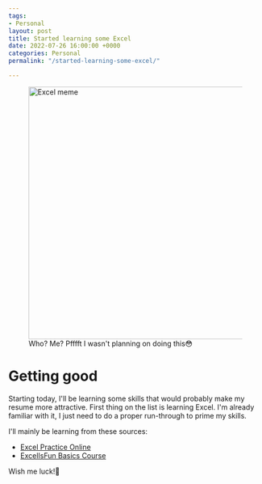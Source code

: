 ```yaml
---
tags:
- Personal
layout: post
title: Started learning some Excel
date: 2022-07-26 16:00:00 +0000
categories: Personal
permalink: "/started-learning-some-excel/"

---
```

<figure><img src="https://cdn.discordapp.com/attachments/993410728088305734/1001855739003936778/c58c707c4e9ca883dc84c422ff936039.jpg" alt="Excel meme" style="width:500px;"> <figcaption>Who? Me? Pfffft I wasn't planning on doing this😳 </figcaption> </figure>

# Getting good

Starting today, I'll be learning some skills that would probably make my resume more attractive. First thing on the list is learning Excel. I'm already familiar with it, I just need to do a proper run-through to prime my skills.

I'll mainly be learning from these sources:

* [Excel Practice Online]("https://excel-practice-online.com/functions/excel_basics/")
* [ExcelIsFun Basics Course]("https://www.youtube.com/playlist?list=PLrRPvpgDmw0n34OMHeS94epMaX_Y8Tu1k")

Wish me luck!💪